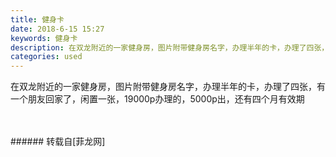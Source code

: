```yaml
---
title: 健身卡
date: 2018-6-15 15:27
keywords: 健身卡
description: 在双龙附近的一家健身房，图片附带健身房名字，办理半年的卡，办理了四张，有一个朋友回家了，闲置一张，19000p办理的，5000p出，还有四个月有效期
categories: used
---
```

<td class="t_f" id="postmessage_1423043">

在双龙附近的一家健身房，图片附带健身房名字，办理半年的卡，办理了四张，有一个朋友回家了，闲置一张，19000p办理的，5000p出，还有四个月有效期<br/>
<img alt="" border="0" class="zoom" data-cf-modified-af09d5109e00502498d6267e-="" file="http://www.flw.ph/data/appbyme/upload/image/201806/15/yGSsQm7ebS4K.jpg" id="aimg_jefWW" lazyloadthumb="1" onclick="" onmouseover="" src="http://www.flw.ph/data/appbyme/upload/image/201806/15/yGSsQm7ebS4K.jpg"/><br/>
<br/>
<img alt="" border="0" class="zoom" data-cf-modified-af09d5109e00502498d6267e-="" file="http://www.flw.ph/data/appbyme/upload/image/201806/15/4m77MHQpyQBb.jpg" id="aimg_C1V40" lazyloadthumb="1" onclick="" onmouseover="" src="http://www.flw.ph/data/appbyme/upload/image/201806/15/4m77MHQpyQBb.jpg"/><br/>
<br/>
</td>
###### 转载自[菲龙网]